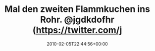 ---
retweeted: false
source: <a href="http://twitter.com" rel="nofollow">Twitter Web Client</a>
entities:
  hashtags:
  - text: mitternachtssnack
    indices:
    - '89'
    - '107'
  symbols: []
  user_mentions:
  - name: Mike Besser
    screen_name: JgdKdoFhr
    indices:
    - '38'
    - '48'
    id_str: '34632827'
    id: '34632827'
  - name: susi sorglos
    screen_name: schnatterchen
    indices:
    - '53'
    - '67'
    id_str: '264988714'
    id: '264988714'
  urls: []
display_text_range:
- '0'
- '107'
favorite_count: '0'
id_str: '8696873770'
truncated: false
retweet_count: '0'
id: '8696873770'
created_at: Fri Feb 05 22:44:56 +0000 2010
favorited: false
full_text: 'Mal den zweiten Flammkuchen ins Rohr. [@jgdkdofhr](https://twitter.com/jgdkdofhr)
  und [@schnatterchen](https://twitter.com/schnatterchen) müssten bald kommen. #mitternachtssnack'
lang: de
tags:
- mitternachtssnack
- pesos/twitter
date: '2010-02-05T22:44:56+00:00'
src: https://twitter.com/bascht/status/8696873770
original_url: https://twitter.com/bascht/status/8696873770
type: twitter_tweet
text: 'Mal den zweiten Flammkuchen ins Rohr. [@jgdkdofhr](https://twitter.com/jgdkdofhr)
  und [@schnatterchen](https://twitter.com/schnatterchen) müssten bald kommen. #mitternachtssnack'
title: Mal den zweiten Flammkuchen ins Rohr. @jgdkdofhr (https://twitter.com/j

---